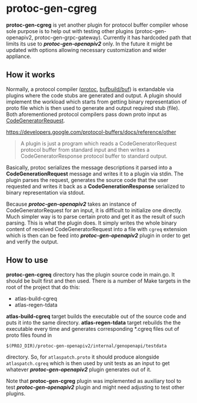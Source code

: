 # protoc-gen-cgreg

**protoc-gen-cgreg** is yet another plugin for protocol buffer compiler whose sole purpose is to help out with testing other plugins (protoc-gen-openapiv2, protoc-gen-grpc-gateway). Currently it has hardcoded path that limits its use to **_protoc-gen-openapiv2_** only. In the future it might be updated with options allowing necessary customization and wider appliance.

## How it works

Normally, a protocol compiler ([protoc](https://grpc.io/docs/protoc-installation/), [bufbuild/buf](https://github.com/bufbuild/buf)) is extandable via plugins where the code stubs are generated and output. A plugin should implement the workload which starts from getting binary representation of proto file which is then used to generate and output required stub (file). Both aforementioned protocol compilers pass down proto input as [CodeGeneratorRequest](https://pkg.go.dev/google.golang.org/protobuf).

https://developers.google.com/protocol-buffers/docs/reference/other
> A plugin is just a program which reads a CodeGeneratorRequest protocol buffer from standard input and then writes a CodeGeneratorResponse protocol buffer to standard output.

Basically, protoc serializes the message descriptions it parsed into a **CodeGenerationRequest** message and writes it to a plugin via stdin. The plugin parses the request, generates the source code that the user requested and writes it back as a **CodeGenerationResponse** serialized to binary representation via stdout.

Because **_protoc-gen-openapiv2_** takes an instance of CodeGeneratorRequest for an input, it is difficult to initialize one directly. Much simpler way is to parse certain proto and get it as the result of such parsing. This is what the plugin does. It simply writes the whole binary content of received CodeGeneratorRequest into a file with `cgreq` extension which is then can be feed into **_protoc-gen-openapiv2_** plugin in order to get and verify the output.

## How to use

**protoc-gen-cgreq** directory has the plugin source code in main.go. It should be built first and then used. There is a number of Make targets in the root of the project that do this:

- atlas-build-cgreq
- atlas-regen-tdata

**atlas-build-cgreq** target builds the executable out of the source code and puts it into the same directory. 
**atlas-regen-tdata** target rebuilds the the executable every time and generates corresponding *.cgreq files out of proto files found in

```
$(PROJ_DIR)/protoc-gen-openapiv2/internal/genopenapi/testdata
```

directory. So, for `atlaspatch.proto` it should produce alongside `atlaspatch.cgreq` which is then used by unit tests as an input to get whatever **_protoc-gen-openapiv2_** plugin generates out of it.

Note that **protoc-gen-cgreg** plugin was implemented as auxiliary tool to test **_protoc-gen-openapiv2_** plugin and might need adjusting to test other plugins.  
